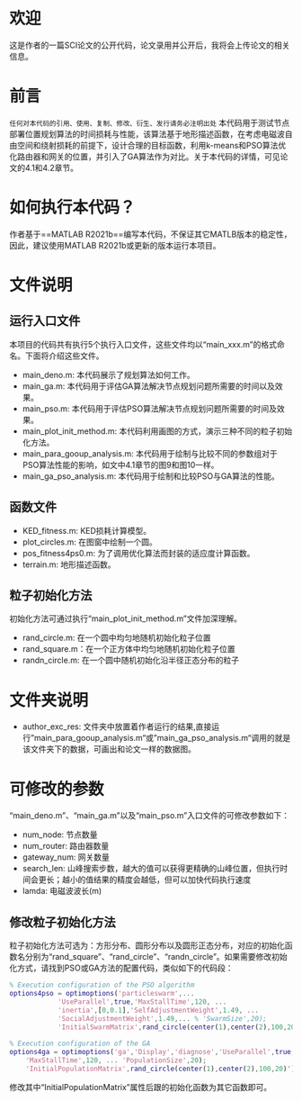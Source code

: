 # 欢迎
这是作者的一篇SCI论文的公开代码，论文录用并公开后，我将会上传论文的相关信息。
# 前言
`任何对本代码的引用、使用、复制、修改、衍生、发行请务必注明出处`
本代码用于测试节点部署位置规划算法的时间损耗与性能，该算法基于地形描述函数，在考虑电磁波自由空间和绕射损耗的前提下，设计合理的目标函数，利用k-means和PSO算法优化路由器和网关的位置，并引入了GA算法作为对比。关于本代码的详情，可见论文的4.1和4.2章节。
# 如何执行本代码？
作者基于==MATLAB R2021b==编写本代码，不保证其它MATLB版本的稳定性，因此，建议使用MATLAB R2021b或更新的版本运行本项目。
# 文件说明
## 运行入口文件
本项目的代码共有执行5个执行入口文件，这些文件均以“main_xxx.m”的格式命名。下面将介绍这些文件。
- main_deno.m: 本代码展示了规划算法如何工作。
- main_ga.m: 本代码用于评估GA算法解决节点规划问题所需要的时间以及效果。
- main_pso.m: 本代码用于评估PSO算法解决节点规划问题所需要的时间及效果。
- main_plot_init_method.m: 本代码利用画图的方式，演示三种不同的粒子初始化方法。
- main_para_gooup_analysis.m: 本代码用于绘制与比较不同的参数组对于PSO算法性能的影响，如文中4.1章节的图9和图10一样。
- main_ga_pso_analysis.m: 本代码用于绘制和比较PSO与GA算法的性能。
## 函数文件
- KED_fitness.m: KED损耗计算模型。
- plot_circles.m: 在图窗中绘制一个圆。
- pos_fitness4ps0.m: 为了调用优化算法而封装的适应度计算函数。
- terrain.m: 地形描述函数。
## 粒子初始化方法
初始化方法可通过执行“main_plot_init_method.m”文件加深理解。
- rand_circle.m: 在一个圆中均匀地随机初始化粒子位置
- rand_square.m：在一个正方体中均匀地随机初始化粒子位置
- randn_circle.m: 在一个圆中随机初始化沿半径正态分布的粒子
# 文件夹说明
- author_exc_res: 文件夹中放置着作者运行的结果,直接运行”main_para_gooup_analysis.m“或”main_ga_pso_analysis.m“调用的就是该文件夹下的数据，可画出和论文一样的数据图。
# 可修改的参数
“main_deno.m”、“main_ga.m”以及“main_pso.m”入口文件的可修改参数如下：
- num_node: 节点数量
- num_router: 路由器数量
- gateway_num: 网关数量
- search_len: 山峰搜索步数，越大的值可以获得更精确的山峰位置，但执行时间会更长；越小的值结果的精度会越低，但可以加快代码执行速度
- lamda: 电磁波波长(m)
## 修改粒子初始化方法
粒子初始化方法可选为：方形分布、圆形分布以及圆形正态分布，对应的初始化函数名分别为“rand_square”、“rand_circle”、“randn_circle”。如果需要修改初始化方式，请找到PSO或GA方法的配置代码，类似如下的代码段：
```MATLAB
% Execution configuration of the PSO algorithm
options4pso = optimoptions('particleswarm',...
            'UseParallel',true,'MaxStallTime',120, ...
            'inertia',[0,0.1],'SelfAdjustmentWeight',1.49, ...
            'SocialAdjustmentWeight',1.49,... % 'SwarmSize',20);
            'InitialSwarmMatrix',rand_circle(center(1),center(2),100,20)');
            
% Execution configuration of the GA
options4ga = optimoptions('ga','Display','diagnose','UseParallel',true, ...
    'MaxStallTime',120, ... 'PopulationSize',20);
    'InitialPopulationMatrix',rand_circle(center(1),center(2),100,20)');
```
修改其中“InitialPopulationMatrix”属性后跟的初始化函数为其它函数即可。